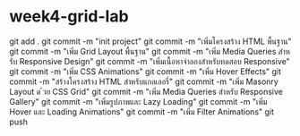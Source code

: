 # week4-grid-lab
git add .
git commit -m "init project"
git commit -m "เพิ่มโครงสร้าง HTML พื้นฐาน"
git commit -m "เพิ่ม Grid Layout พื้นฐาน"
git commit -m "เพิ่ม Media Queries สําหรับ Responsive Design"
git commit -m "เพิ่มเนื้อหาจําลองสําหรับทดสอบ Responsive"
git commit -m "เพิ่ม CSS Animations"
git commit -m "เพิ่ม Hover Effects"
git commit -m "สร้างโครงสร้าง HTML สําหรับแกลเลอรี่"
git commit -m "เพิ่ม Masonry Layout ด ้วย CSS Grid"
git commit -m "เพิ่ม Media Queries สําหรับ Responsive Gallery"
git commit -m "เพิ่มรูปภาพและ Lazy Loading"
git commit -m "เพิ่ม Hover และ Loading Animations"
git commit -m "เพิ่ม Filter Animations"
git push
